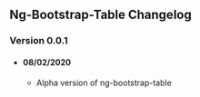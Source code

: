 ## Ng-Bootstrap-Table Changelog

### Version 0.0.1
+ #### 08/02/2020
  + Alpha version of ng-bootstrap-table 